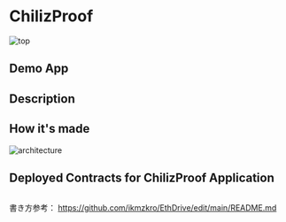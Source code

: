 # ChilizProof

![top](./docs/top.png)

## Demo App


## Description

## How it's made

![architecture](./docs/architecture.png)

## Deployed Contracts for ChilizProof Application

```
```


書き方参考：
https://github.com/ikmzkro/EthDrive/edit/main/README.md